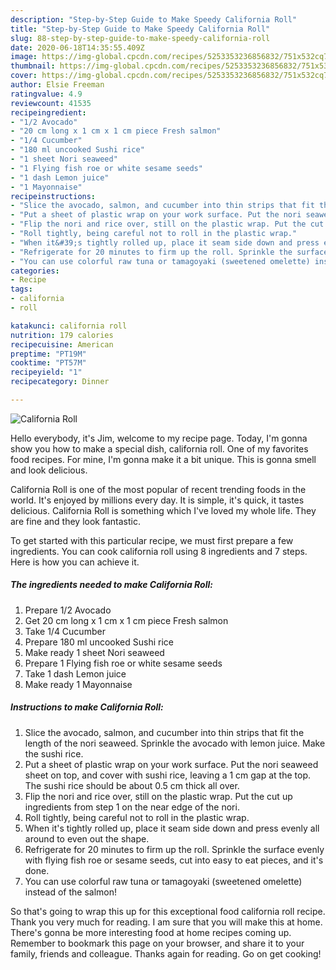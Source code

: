 ```yaml
---
description: "Step-by-Step Guide to Make Speedy California Roll"
title: "Step-by-Step Guide to Make Speedy California Roll"
slug: 88-step-by-step-guide-to-make-speedy-california-roll
date: 2020-06-18T14:35:55.409Z
image: https://img-global.cpcdn.com/recipes/5253353236856832/751x532cq70/california-roll-recipe-main-photo.jpg
thumbnail: https://img-global.cpcdn.com/recipes/5253353236856832/751x532cq70/california-roll-recipe-main-photo.jpg
cover: https://img-global.cpcdn.com/recipes/5253353236856832/751x532cq70/california-roll-recipe-main-photo.jpg
author: Elsie Freeman
ratingvalue: 4.9
reviewcount: 41535
recipeingredient:
- "1/2 Avocado"
- "20 cm long x 1 cm x 1 cm piece Fresh salmon"
- "1/4 Cucumber"
- "180 ml uncooked Sushi rice"
- "1 sheet Nori seaweed"
- "1 Flying fish roe or white sesame seeds"
- "1 dash Lemon juice"
- "1 Mayonnaise"
recipeinstructions:
- "Slice the avocado, salmon, and cucumber into thin strips that fit the length of the nori seaweed. Sprinkle the avocado with lemon juice. Make the sushi rice."
- "Put a sheet of plastic wrap on your work surface. Put the nori seaweed sheet on top, and cover with sushi rice, leaving a 1 cm gap at the top. The sushi rice should be about 0.5 cm thick all over."
- "Flip the nori and rice over, still on the plastic wrap. Put the cut up ingredients from step 1 on the near edge of the nori."
- "Roll tightly, being careful not to roll in the plastic wrap."
- "When it&#39;s tightly rolled up, place it seam side down and press evenly all around to even out the shape."
- "Refrigerate for 20 minutes to firm up the roll. Sprinkle the surface evenly with flying fish roe or sesame seeds, cut into easy to eat pieces, and it&#39;s done."
- "You can use colorful raw tuna or tamagoyaki (sweetened omelette) instead of the salmon!"
categories:
- Recipe
tags:
- california
- roll

katakunci: california roll 
nutrition: 179 calories
recipecuisine: American
preptime: "PT19M"
cooktime: "PT57M"
recipeyield: "1"
recipecategory: Dinner

---
```



![California Roll](https://img-global.cpcdn.com/recipes/5253353236856832/751x532cq70/california-roll-recipe-main-photo.jpg)

Hello everybody, it's Jim, welcome to my recipe page. Today, I'm gonna show you how to make a special dish, california roll. One of my favorites food recipes. For mine, I'm gonna make it a bit unique. This is gonna smell and look delicious.



California Roll is one of the most popular of recent trending foods in the world. It's enjoyed by millions every day. It is simple, it's quick, it tastes delicious. California Roll is something which I've loved my whole life. They are fine and they look fantastic.


To get started with this particular recipe, we must first prepare a few ingredients. You can cook california roll using 8 ingredients and 7 steps. Here is how you can achieve it.

<!--inarticleads1-->

##### The ingredients needed to make California Roll:

1. Prepare 1/2 Avocado
1. Get 20 cm long x 1 cm x 1 cm piece Fresh salmon
1. Take 1/4 Cucumber
1. Prepare 180 ml uncooked Sushi rice
1. Make ready 1 sheet Nori seaweed
1. Prepare 1 Flying fish roe or white sesame seeds
1. Take 1 dash Lemon juice
1. Make ready 1 Mayonnaise




<!--inarticleads2-->

##### Instructions to make California Roll:

1. Slice the avocado, salmon, and cucumber into thin strips that fit the length of the nori seaweed. Sprinkle the avocado with lemon juice. Make the sushi rice.
1. Put a sheet of plastic wrap on your work surface. Put the nori seaweed sheet on top, and cover with sushi rice, leaving a 1 cm gap at the top. The sushi rice should be about 0.5 cm thick all over.
1. Flip the nori and rice over, still on the plastic wrap. Put the cut up ingredients from step 1 on the near edge of the nori.
1. Roll tightly, being careful not to roll in the plastic wrap.
1. When it&#39;s tightly rolled up, place it seam side down and press evenly all around to even out the shape.
1. Refrigerate for 20 minutes to firm up the roll. Sprinkle the surface evenly with flying fish roe or sesame seeds, cut into easy to eat pieces, and it&#39;s done.
1. You can use colorful raw tuna or tamagoyaki (sweetened omelette) instead of the salmon!




So that's going to wrap this up for this exceptional food california roll recipe. Thank you very much for reading. I am sure that you will make this at home. There's gonna be more interesting food at home recipes coming up. Remember to bookmark this page on your browser, and share it to your family, friends and colleague. Thanks again for reading. Go on get cooking!
